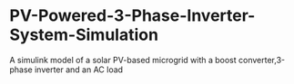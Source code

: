 # PV-Powered-3-Phase-Inverter-System-Simulation
A simulink model of a solar PV-based microgrid with a boost converter,3-phase inverter and an AC load
